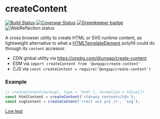 # createContent

[![Build Status](https://travis-ci.com/ungap/create-content.svg?branch=master)](https://travis-ci.com/ungap/create-content) [![Coverage Status](https://coveralls.io/repos/github/ungap/create-content/badge.svg?branch=master)](https://coveralls.io/github/ungap/create-content?branch=master) [![Greenkeeper badge](https://badges.greenkeeper.io/ungap/create-content.svg)](https://greenkeeper.io/) ![WebReflection status](https://offline.report/status/webreflection.svg)

A cross browser utility to create HTML or SVG runtime content, as lightweight alternative to what a [HTMLTemplateElement](https://developer.mozilla.org/en-US/docs/Web/API/HTMLTemplateElement) polyfill could do through its `content` accessor.

  * CDN global utility via https://unpkg.com/@ungap/create-content
  * ESM via `import createContent from '@ungap/create-content'`
  * CJS via `const createContent = require('@ungap/create-content')`


### Example

```js
// createContent(markup[, type = 'html'[, normalize = false]])
const htmlContent = createContent('<td>any content</td>');
const svgContent = createContent('<rect x=1 y=2 />', 'svg');
```

[Live test](https://ungap.github.io/create-content/test/)
